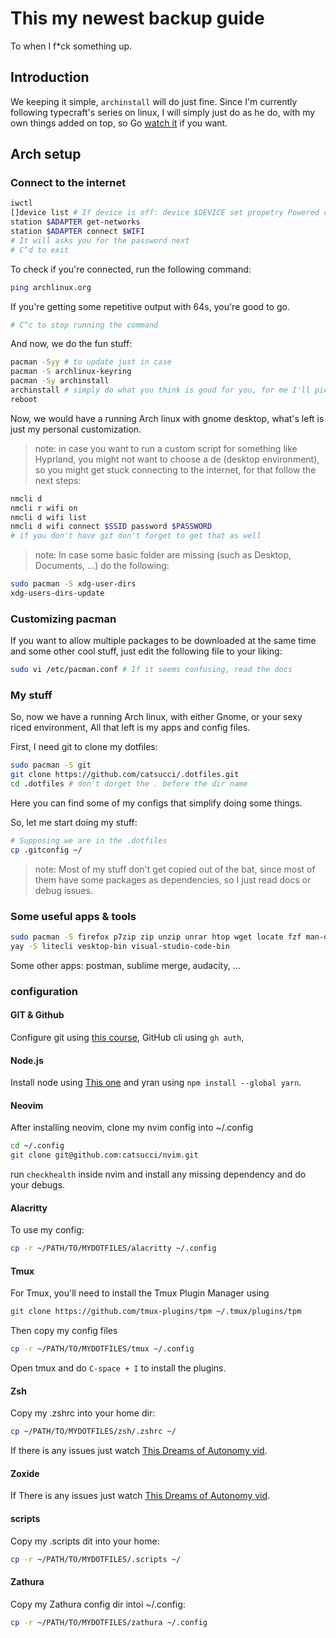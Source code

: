 # This my newest backup guide

To when I f*ck something up.

## Introduction

We keeping it simple, `archinstall` will do just fine.
Since I'm currently following typecraft's series on linux,
I will simply just do as he do, with my own things added on top,
so Go [watch it](https://www.youtube.com/playlist?list=PLsz00TDipIffGKMW4hmzmwXTvARXyJMn8) if you want.

## Arch setup

### Connect to the internet

```bash
iwctl
[]device list # If device is off: device $DEVICE set propetry Powered on
station $ADAPTER get-networks
station $ADAPTER connect $WIFI
# It will asks you for the password next
# C^d to exit
```

To check if you're connected, run the following command:

```bash
ping archlinux.org
```

If you're getting some repetitive output with 64s, you're good to go.

```bash
# C^c to stop running the command
```

And now, we do the fun stuff:

```bash
pacman -Syy # to update just in case
pacman -S archlinux-keyring
pacman -Sy archinstall
archinstall # simply do what you think is good for you, for me I'll pick gnome for the de
reboot
```

Now, we would have a running Arch linux with gnome desktop, what's left is just my personal customization.

> note: in case you want to run a custom script for something like Hyprland, you might not want to choose a de (desktop environment), so you might get stuck connecting to the internet, for that follow the next steps:
```bash
nmcli d
nmcli r wifi on
nmcli d wifi list
nmcli d wifi connect $SSID password $PASSWORD
# if you don't have git don't forget to get that as well
```
> note: In case some basic folder are missing (such as Desktop, Documents, ...) do the following:
```bash
sudo pacman -S xdg-user-dirs
xdg-users-dirs-update
```

### Customizing pacman

If you want to allow multiple packages to be downloaded at the
same time and some other cool stuff, just edit the following file to your liking:

```bash
sudo vi /etc/pacman.conf # If it seems confusing, read the docs
```

### My stuff

So, now we have a running Arch linux, with either Gnome, or your 
sexy riced environment, All that left is my apps and config files.

First, I need git to clone my dotfiles:

```bash
sudo pacman -S git
git clone https://github.com/catsucci/.dotfiles.git
cd .dotfiles # don't dorget the . before the dir name
```

Here you can find some of my configs that simplify doing some things.

So, let me start doing my stuff:

```bash
# Supposing we are in the .dotfiles
cp .gitconfig ~/
```

> note: Most of my stuff don't get copied out of the bat, since most of them have some packages as dependencies, so I just read docs or debug issues.

### Some useful apps & tools

```bash
sudo pacman -S firefox p7zip zip unzip unrar htop wget locate fzf man-db ripgrep tmux neovim zoxide ttf-jetbrains-mono-nerd jdk-openjdk libreoffice-fresh vlc gimp inkscape obs-studio zathura zathura-pdf-mupdf flatpak github-cli lazygit python-pip spotify-launcher sqlite-doc sqlitebrowser adobe-source-code-pro-fonts adobe-source-han-sans-jp-fonts adobe-source-han-serif-jp-fonts alacritty bat bluez-utils cloc curl eza fd htop kdenlive noto-fonts-cjk noto-fonts-emoji steam texlive thefuck tldr wine
yay -S litecli vesktop-bin visual-studio-code-bin
```
Some other apps:
postman, sublime merge, audacity, ...

### configuration

#### GIT & Github

Configure git using [this course](https://www.theodinproject.com/lessons/foundations-setting-up-git), GitHub cli using `gh auth`, 

#### Node.js

Install node using [This one](https://www.theodinproject.com/lessons/foundations-installing-node-js)
and yran using `npm install --global yarn`.

#### Neovim

After installing neovim, clone my nvim config into ~/.config

```bash
cd ~/.config
git clone git@github.com:catsucci/nvim.git
```
run `checkhealth` inside nvim and install any missing dependency
and do your debugs.

#### Alacritty

To use my config:

```bash
cp -r ~/PATH/TO/MYDOTFILES/alacritty ~/.config
```
#### Tmux

For Tmux, you'll need to install the Tmux Plugin Manager using

```bash
git clone https://github.com/tmux-plugins/tpm ~/.tmux/plugins/tpm
```

Then copy my config files

```bash
cp -r ~/PATH/TO/MYDOTFILES/tmux ~/.config
```

Open tmux and do `C-space + I` to install the plugins.

#### Zsh

Copy my .zshrc into your home dir:

```bash
cp ~/PATH/TO/MYDOTFILES/zsh/.zshrc ~/
```

If there is any issues just watch [This Dreams of Autonomy vid](https://www.youtube.com/watch?v=ud7YxC33Z3w&t=262s).

#### Zoxide

If There is any issues just watch [This Dreams of Autonomy vid](https://www.youtube.com/watch?v=aghxkpyRVDY&t=397s).

#### scripts

Copy my .scripts dit into your home:

```bash
cp -r ~/PATH/TO/MYDOTFILES/.scripts ~/
```

#### Zathura

Copy my Zathura config dir intoi ~/.config:

```bash
cp -r ~/PATH/TO/MYDOTFILES/zathura ~/.config